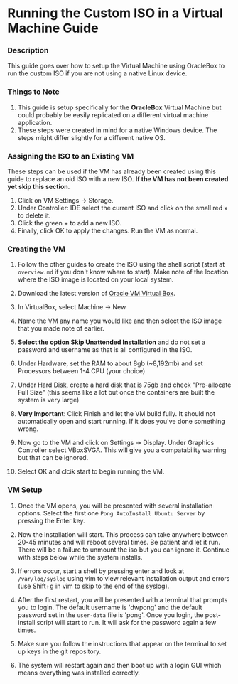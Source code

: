# Running the Custom ISO in a Virtual Machine Guide

### Description
This guide goes over how to setup the Virtual Machine using OracleBox to run the custom ISO if you are not
using a native Linux device.

### Things to Note
1. This guide is setup specifically for the **OracleBox** Virtual Machine but could probably be easily
replicated on a different virtual machine application.
2. These steps were created in mind for a native Windows device. The steps might differ slightly for a
different native OS.

### Assigning the ISO to an Existing VM
These steps can be used if the VM has already been created using this guide to replace an old ISO with a
new ISO. **If the VM has not been created yet skip this section**.

1. Click on VM Settings -> Storage.
2. Under Controller: IDE select the current ISO and click on the small red x to delete it.
3. Click the green + to add a new ISO.
4. Finally, click OK to apply the changes. Run the VM as normal.

### Creating the VM
1. Follow the other guides to create the ISO using the shell script (start at `overview.md` if you don't
know where to start). Make note of the location where the ISO image is located on your local system.

2. Download the latest version of [Oracle VM Virtual Box](https://www.oracle.com/virtualization/technologies/vm/downloads/virtualbox-downloads.html).

3. In VirtualBox, select Machine -> New

4. Name the VM any name you would like and then select the ISO image that you made note of earlier.

5. **Select the option Skip Unattended Installation** and do not set a password and username as that is
all configured in the ISO.

6. Under Hardware, set the RAM to about 8gb (~8,192mb) and set Processors between 1-4 CPU (your choice)

7. Under Hard Disk, create a hard disk that is 75gb and check "Pre-allocate Full Size" (this seems like a
lot but once the containers are built the system is very large)

8. **Very Important**: Click Finish and let the VM build fully. It should not automatically open and start
running. If it does you've done something wrong.

9. Now go to the VM and click on Settings -> Display. Under Graphics Controller select VBoxSVGA. This will
give you a compatability warning but that can be ignored.

10. Select OK and clcik start to begin running the VM.

### VM Setup
1. Once the VM opens, you will be presented with several installation options. Select the first one
`Pong AutoInstall Ubuntu Server` by pressing the Enter key.

2. Now the installation will start. This process can take anywhere between 20-45 minutes and will reboot
several times. Be patient and let it run. There will be a failure to unmount the iso but you can ignore it.
Continue with steps below while the system installs.

3. If errors occur, start a shell by pressing enter and look at `/var/log/syslog` using vim to view relevant
installation output and errors (use Shift+g in vim to skip to the end of the syslog).

4. After the first restart, you will be presented with a terminal that prompts you to login. The default username
is 'dwpong' and the default password set in the `user-data` file is 'pong'. Once you login, the post-install
script will start to run. It will ask for the password again a few times.

5. Make sure you follow the instructions that appear on the terminal to set up keys in the git repository.

6. The system will restart again and then boot up with a login GUI which means everything was installed correctly.
